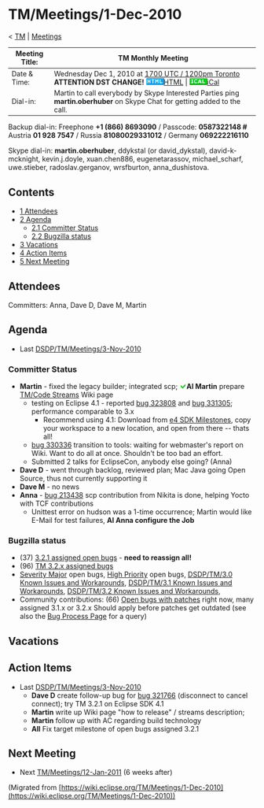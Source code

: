 

TM/Meetings/1-Dec-2010
======================

< [TM](./TM "TM")‎ | [Meetings](./Meetings "TM/Meetings")

| Meeting Title: | **TM Monthly Meeting** |
| --- | --- |
| Date & Time: | Wednesday Dec 1, 2010 at [1700 UTC / 1200pm Toronto](http://www.timeanddate.com/worldclock/fixedtime.html?month=12&day=1&year=2010&hour=17&min=00&sec=0&p1=0) **ATTENTION DST CHANGE!**   ![Html.gif](./images/Html.gif)[HTML](http://www.google.com/calendar/embed?src=vn70im36r00qeusu8nme50cils@group.calendar.google.com&ctz=Canada/Toronto) \| ![Ical.gif](./images/Ical.gif)[iCal](http://www.google.com/calendar/ical/vn70im36r00qeusu8nme50cils@group.calendar.google.com/public/basic.ics) |
| Dial-in: | Martin to call everybody by Skype   Interested Parties ping **martin.oberhuber** on Skype Chat for getting added to the call. |

Backup dial-in: Freephone **+1 (866) 8693090** / Passcode: **0587322148 #**  
Austria **01 928 7547** / Russia **81080029331012** / Germany **069222216110**

Skype dial-in: **martin.oberhuber**, ddykstal (or david\_dykstal), david-k-mcknight, kevin.j.doyle, xuan.chen886, eugenetarassov, michael\_scharf, uwe.stieber, radoslav.gerganov, wrsfburton, anna_dushistova.  

Contents
--------

*   [1 Attendees](#Attendees)
*   [2 Agenda](#Agenda)
    *   [2.1 Committer Status](#Committer-Status)
    *   [2.2 Bugzilla status](#Bugzilla-status)
*   [3 Vacations](#Vacations)
*   [4 Action Items](#Action-Items)
*   [5 Next Meeting](#Next-Meeting)

Attendees
---------

Committers: Anna, Dave D, Dave M, Martin

  

Agenda
------

*   Last [DSDP/TM/Meetings/3-Nov-2010](./DSDP/TM/Meetings/3-Nov-2010 "DSDP/TM/Meetings/3-Nov-2010")

### Committer Status

*   **Martin** \- fixed the legacy builder; integrated scp; ![Ok green.gif](./images/Ok_green.gif)**AI Martin** prepare [TM/Code Streams](./TM/Code_Streams "TM/Code Streams") Wiki page
    *   testing on Eclipse 4.1 - reported [bug 323808](https://bugs.eclipse.org/bugs/show_bug.cgi?id=323808) and [bug 331305](https://bugs.eclipse.org/bugs/show_bug.cgi?id=331305); performance comparable to 3.x
        *   Recommend using 4.1: Download from [e4 SDK Milestones](http://download.eclipse.org/e4/sdk/), copy your workspace to a new location, and open from there -- thats all!
    *   [bug 330336](https://bugs.eclipse.org/bugs/show_bug.cgi?id=330336) transition to tools: waiting for webmaster's report on Wiki. Want to do all at once. Shouldn't be too bad an effort.
    *   Submitted 2 talks for EclipseCon, anybody else going? (Anna)
*   **Dave D** \- went through backlog, reviewed plan; Mac Java going Open Source, thus not currently supporting it
*   **Dave M** \- no news
*   **Anna** \- [bug 213438](https://bugs.eclipse.org/bugs/show_bug.cgi?id=213438) scp contribution from Nikita is done, helping Yocto with TCF contributions
    *   Unittest error on hudson was a 1-time occurrence; Martin would like E-Mail for test failures, **AI Anna configure the Job**

### Bugzilla status

*   (37) [3.2.1 assigned open bugs](https://bugs.eclipse.org/bugs/buglist.cgi?query_format=advanced;bug_status=UNCONFIRMED;bug_status=NEW;bug_status=ASSIGNED;bug_status=REOPENED;target_milestone=3.2.1;product=Target%20Management;classification=DSDP) \- **need to reassign all!**
*   (96) [TM 3.2.x assigned bugs](https://bugs.eclipse.org/bugs/buglist.cgi?field0-0-0=target_milestone;query_format=advanced;bug_status=UNCONFIRMED;bug_status=NEW;bug_status=ASSIGNED;bug_status=REOPENED;type0-0-0=substring;value0-0-0=3.2;product=Target%20Management)
*   [Severity Major](https://bugs.eclipse.org/bugs/buglist.cgi?query_format=advanced&classification=DSDP&product=Target+Management&bug_status=UNCONFIRMED&bug_status=NEW&bug_status=ASSIGNED&bug_status=REOPENED&bug_severity=blocker&bug_severity=critical&bug_severity=major&cmdtype=doit) open bugs, [High Priority](https://bugs.eclipse.org/bugs/buglist.cgi?query_format=advanced&classification=DSDP&product=Target+Management&bug_status=UNCONFIRMED&bug_status=NEW&bug_status=ASSIGNED&bug_status=REOPENED&cmdtype=doit&field0-0-0=priority&type0-0-0=regexp&value0-0-0=P%5B12%5D&field0-0-1=bug_severity&type0-0-1=regexp&value0-0-1=blocker%7Ccritical%7Cmajor) open bugs, [DSDP/TM/3.0 Known Issues and Workarounds](./DSDP/TM/3.0_Known_Issues_and_Workarounds "DSDP/TM/3.0 Known Issues and Workarounds"), [DSDP/TM/3.1 Known Issues and Workarounds](./DSDP/TM/3.1_Known_Issues_and_Workarounds "DSDP/TM/3.1 Known Issues and Workarounds"), [DSDP/TM/3.2 Known Issues and Workarounds](./DSDP/TM/3.2_Known_Issues_and_Workarounds "DSDP/TM/3.2 Known Issues and Workarounds"),
*   Community contributions: (66) [Open bugs with patches](https://bugs.eclipse.org/bugs/buglist.cgi?query_format=advanced&classification=DSDP&product=Target+Management&bug_status=UNCONFIRMED&bug_status=NEW&bug_status=ASSIGNED&bug_status=REOPENED&cmdtype=doit&field0-0-0=attachments.ispatch&type0-0-0=equals&value0-0-0=1) right now, many assigned 3.1.x or 3.2.x Should apply before patches get outdated (see also the [Bug Process Page](https://www.eclipse.org/dsdp/tm/development/bug_process.php) for a query)

  

  

Vacations
---------

Action Items
------------

*   Last [DSDP/TM/Meetings/3-Nov-2010](./DSDP/TM/Meetings/3-Nov-2010 "DSDP/TM/Meetings/3-Nov-2010")
    *   **Dave D** create follow-up bug for [bug 321766](https://bugs.eclipse.org/bugs/show_bug.cgi?id=321766) (disconnect to cancel connect); try TM 3.2.1 on Eclipse SDK 4.1
    *   **Martin** write up Wiki page "how to release" / streams description;
    *   **Martin** follow up with AC regarding build technology
    *   **All** Fix target milestone of open bugs assigned 3.2.1

  

Next Meeting
------------

*   Next [TM/Meetings/12-Jan-2011](./TM/Meetings/12-Jan-2011 "TM/Meetings/12-Jan-2011") (6 weeks after)


(Migrated from [https://wiki.eclipse.org/TM/Meetings/1-Dec-2010](https://wiki.eclipse.org/TM/Meetings/1-Dec-2010))